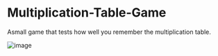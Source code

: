 # Multiplication-Table-Game
Asmall game that tests how well you remember the multiplication table.


![image](https://github.com/MedAziz218/Multiplication-Table-Game/assets/118969900/f99a5136-a2e8-418e-aafb-28706a1b4a51)

